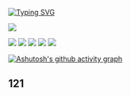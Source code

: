 [![Typing SVG](https://readme-typing-svg.demolab.com?font=Dosis&weight=600&size=26&pause=100&center=true&vCenter=true&multiline=true&width=600&lines=Still+waters+run+deep+!+)](https://git.io/typing-svg)

![](https://github-readme-stats.vercel.app/api?username=HeronZing&theme=maroongold)

<span > <img src="https://img.shields.io/badge/-C++-oringe?style=flat-square&logo=javascript" /> <img src="https://img.shields.io/badge/-Python-oringe?style=flat-square&logo=javascript" /> <img src="https://img.shields.io/badge/-HTML5-E34F26?style=flat-square&logo=html5&logoColor=white" /> <img src="https://img.shields.io/badge/-CSS3-1572B6?style=flat-square&logo=css3" /> <img src="https://img.shields.io/badge/-JavaScript-oringe?style=flat-square&logo=javascript" />   </span>

[![Ashutosh's github activity graph](https://github-readme-activity-graph.cyclic.app/graph?username=HeronZing&theme=github-compact)](https://github.com/ashutosh00710/github-readme-activity-graph)

## 121
